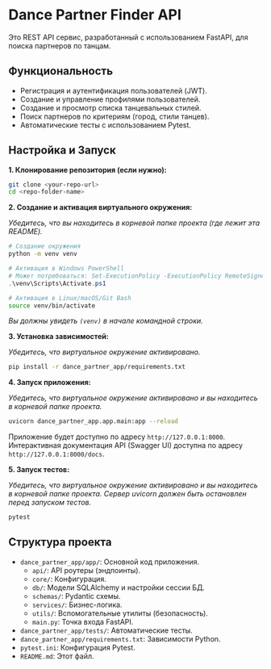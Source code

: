 # Dance Partner Finder API

Это REST API сервис, разработанный с использованием FastAPI, для поиска партнеров по танцам.

## Функциональность

* Регистрация и аутентификация пользователей (JWT).
* Создание и управление профилями пользователей.
* Создание и просмотр списка танцевальных стилей.
* Поиск партнеров по критериям (город, стили танцев).
* Автоматические тесты с использованием Pytest.

## Настройка и Запуск

**1. Клонирование репозитория (если нужно):**

```bash
git clone <your-repo-url>
cd <repo-folder-name>
```

**2. Создание и активация виртуального окружения:**

   *Убедитесь, что вы находитесь в корневой папке проекта (где лежит эта README).* 

   ```bash
   # Создание окружения
   python -m venv venv
   ```

   ```powershell
   # Активация в Windows PowerShell
   # Может потребоваться: Set-ExecutionPolicy -ExecutionPolicy RemoteSigned -Scope Process
   .\venv\Scripts\Activate.ps1 
   ```

   ```bash
   # Активация в Linux/macOS/Git Bash
   source venv/bin/activate
   ```
   *Вы должны увидеть `(venv)` в начале командной строки.* 

**3. Установка зависимостей:**

   *Убедитесь, что виртуальное окружение активировано.*

   ```bash
   pip install -r dance_partner_app/requirements.txt 
   ```

**4. Запуск приложения:**

   *Убедитесь, что виртуальное окружение активировано и вы находитесь в корневой папке проекта.*

   ```bash
   uvicorn dance_partner_app.app.main:app --reload
   ```

   Приложение будет доступно по адресу `http://127.0.0.1:8000`.
   Интерактивная документация API (Swagger UI) доступна по адресу `http://127.0.0.1:8000/docs`.

**5. Запуск тестов:**

   *Убедитесь, что виртуальное окружение активировано и вы находитесь в корневой папке проекта.*
   *Сервер uvicorn должен быть остановлен перед запуском тестов.*

   ```bash
   pytest
   ```

## Структура проекта

*   `dance_partner_app/app/`: Основной код приложения.
    *   `api/`: API роутеры (эндпоинты).
    *   `core/`: Конфигурация.
    *   `db/`: Модели SQLAlchemy и настройки сессии БД.
    *   `schemas/`: Pydantic схемы.
    *   `services/`: Бизнес-логика.
    *   `utils/`: Вспомогательные утилиты (безопасность).
    *   `main.py`: Точка входа FastAPI.
*   `dance_partner_app/tests/`: Автоматические тесты.
*   `dance_partner_app/requirements.txt`: Зависимости Python.
*   `pytest.ini`: Конфигурация Pytest.
*   `README.md`: Этот файл. 